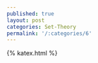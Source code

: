 ```yaml
---
published: true
layout: post
categories: Set-Theory
permalink: '/:categories/6'
---
```

{% katex.html %}
